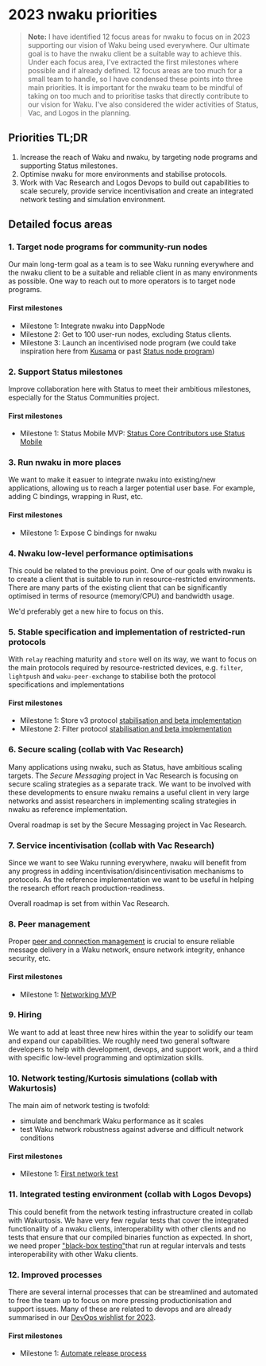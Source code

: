 
# 2023 nwaku priorities

> **Note:** I have identified 12 focus areas for nwaku to focus on in 2023 supporting our vision of Waku being used everywhere. Our ultimate goal is to have the nwaku client be a suitable way to achieve this. Under each focus area, I've extracted the first milestones where possible and if already defined. 12 focus areas are too much for a small team to handle, so I have condensed these points into three main priorities. It is important for the nwaku team to be mindful of taking on too much and to prioritise tasks that directly contribute to our vision for Waku. I've also considered the wider activities of Status, Vac, and Logos in the planning.

## Priorities TL;DR

1. Increase the reach of Waku and nwaku, by targeting node programs and supporting Status milestones.
2. Optimise nwaku for more environments and stabilise protocols.
3. Work with Vac Research and Logos Devops to build out capabilities to scale securely, provide service incentivisation and create an integrated network testing and simulation environment.

## Detailed focus areas

### 1. Target node programs for community-run nodes

Our main long-term goal as a team is to see Waku running everywhere and the nwaku client to be a suitable and reliable client in as many environments as possible. One way to reach out to more operators is to target node programs.

#### First milestones

- Milestone 1: Integrate nwaku into DappNode
- Milestone 2: Get to 100 user-run nodes, excluding Status clients.
- Milestone 3: Launch an incentivised node program (we could take inspiration here from [Kusama](https://thousand-validators.kusama.network/#/getting-started) or past [Status node program](https://our.status.im/status-node-program-launch/))

### 2. Support Status milestones

Improve collaboration here with Status to meet their ambitious milestones, especially for the Status Communities project.

#### First milestones

- Milestone 1: Status Mobile MVP: [Status Core Contributors use Status Mobile](https://github.com/waku-org/pm/issues/8)

### 3. Run nwaku in more places

We want to make it easuer to integrate nwaku into existing/new applications, allowing us to reach a larger potential user base. For example, adding C bindings, wrapping in Rust, etc.

#### First milestones

- Milestone 1: Expose C bindings for nwaku

### 4. Nwaku low-level performance optimisations

This could be related to the previous point. One of our goals with nwaku is to create a client that is suitable to run in resource-restricted environments. There are many parts of the existing client that can be significantly optimised in terms of resource (memory/CPU) and bandwidth usage.

We'd preferably get a new hire to focus on this.

### 5. Stable specification and implementation of restricted-run protocols

With `relay` reaching maturity and `store` well on its way, we want to focus on the main protocols required by resource-restricted devices, e.g. `filter`, `lightpush` and `waku-peer-exchange` to stabilise both the protocol specifications and implementations

#### First milestones

- Milestone 1: Store v3 protocol [stabilisation and beta implementation](https://github.com/vacp2p/rfc/issues/552)
- Milestone 2: Filter protocol [stabilisation and beta implementation](https://github.com/waku-org/pm/issues/5)

### 6. Secure scaling (collab with Vac Research)

Many applications using nwaku, such as Status, have ambitious scaling targets. The _Secure Messaging_ project in Vac Research is focusing on secure scaling strategies as a separate track. We want to be involved with these developments to ensure nwaku remains a useful client in very large networks and assist researchers in implementing scaling strategies in nwaku as reference implementation.

Overal roadmap is set by the Secure Messaging project in Vac Research.

### 7. Service incentivisation (collab with Vac Research)

Since we want to see Waku running everywhere, nwaku will benefit from any progress in adding incentivisation/disincentivisation mechanisms to protocols. As the reference implementation we want to be useful in helping the research effort reach production-readiness.

Overall roadmap is set from within Vac Research.

### 8. Peer management

Proper [peer and connection management](https://github.com/waku-org/pm/issues/6) is crucial to ensure reliable message delivery in a Waku network, ensure network integrity, enhance security, etc.

#### First milestones

- Milestone 1: [Networking MVP](https://github.com/waku-org/nwaku/issues/1353)

### 9. Hiring
 
We want to add at least three new hires within the year to solidify our team and expand our capabilities. We roughly need two general software developers to help with development, devops, and support work, and a third with specific low-level programming and optimization skills.

### 10. Network testing/Kurtosis simulations (collab with Wakurtosis)

The main aim of network testing is twofold:
- simulate and benchmark Waku performance as it scales
- test Waku network robustness against adverse and difficult network conditions

#### First milestones

- Milestone 1: [First network test](https://github.com/logos-co/wakurtosis/issues/7)

### 11. Integrated testing environment (collab with Logos Devops)

This could benefit from the network testing infrastructure created in collab with Wakurtosis. We have very few regular tests that cover the integrated functionality of a nwaku clients, interoperability with other clients and no tests that ensure that our compiled binaries function as expected. In short, we need proper ["black-box testing"](https://www.wikiwand.com/en/Black-box_testing)that run at regular intervals and tests interoperability with other Waku clients.

### 12. Improved processes

There are several internal processes that can be streamlined and automated to free the team up to focus on more pressing productionisation and support issues. Many of these are related to devops and are already summarised in our [DevOps wishlist for 2023](https://notes.status.im/nwaku-devops-work). 

#### First milestones

- Milestone 1: [Automate release process](https://github.com/waku-org/nwaku/issues/611)